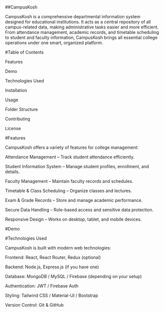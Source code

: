 ##CampusKosh

CampusKosh is a comprehensive departmental information system designed for educational institutions. It acts as a central repository of all campus-related data, making administrative tasks easier and more efficient. From attendance management, academic records, and timetable scheduling to student and faculty information, CampusKosh brings all essential college operations under one smart, organized platform.

#Table of Contents

Features

Demo

Technologies Used

Installation

Usage

Folder Structure

Contributing

License

#Features

CampusKosh offers a variety of features for college management:

Attendance Management – Track student attendance efficiently.

Student Information System – Manage student profiles, enrollment, and details.

Faculty Management – Maintain faculty records and schedules.

Timetable & Class Scheduling – Organize classes and lectures.

Exam & Grade Records – Store and manage academic performance.

Secure Data Handling – Role-based access and sensitive data protection.

Responsive Design – Works on desktop, tablet, and mobile devices.

#Demo


#Technologies Used

CampusKosh is built with modern web technologies:

Frontend: React, React Router, Redux (optional)

Backend: Node.js, Express.js (if you have one)

Database: MongoDB / MySQL / Firebase (depending on your setup)

Authentication: JWT / Firebase Auth

Styling: Tailwind CSS / Material-UI / Bootstrap

Version Control: Git & GitHub
